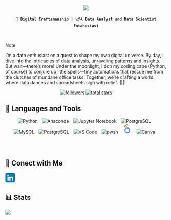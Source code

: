 <div align="center">
    <img src="https://readme-typing-svg.herokuapp.com/?font=Righteous&size=35&center=true&vCenter=true&width=500&height=70&duration=4000&lines=Hi+There!+👋;+I'm+A!;" />
</div>
<div align="center">
    
**`🎨 Digital Craftsmanship | 📈🔍 Data Analyst and Data Scientist Entahusiast`**

</div>
<br/>

> [!NOTE]
>I’m a data enthusiast on a quest to shape my own digital universe. By day, I dive into the intricacies of data analysis, unraveling patterns and insights. But wait—there’s more! Under the moonlight, I don my coding cape (Python, of course) to conjure up little spells—tiny automations that rescue me from the clutches of mundane office tasks. Together, we’re crafting a world where data dances and spreadsheets sigh with relief. 🚀✨

<div align="center">
  <a href="https://github.com/ForrestKnight?tab=followers">
    <img alt="followers" title="Follow me on Github" src="https://custom-icon-badges.demolab.com/github/followers/andrecdk?color=236ad3&labelColor=1155ba&style=for-the-badge&logo=person-add&label=Follow&logoColor=white"/></a>
  <a href="https://github.com/ForrestKnight?tab=repositories&sort=stargazers">
    <img alt="total stars" title="Total stars on GitHub" src="https://custom-icon-badges.demolab.com/github/stars/andrecdk?color=55960c&style=for-the-badge&labelColor=488207&logo=star"/></a>
</div>


## 🧰 Languages and Tools

<div style="text-align: center;">
    <p align="center">
        <img alt="Python" width="30px" style="padding-right:10px;" src="https://cdn.jsdelivr.net/gh/devicons/devicon@latest/icons/python/python-original.svg"/>
        <img alt="Anaconda" width="30px" style="padding-right:10px;" src="https://cdn.jsdelivr.net/gh/devicons/devicon@latest/icons/anaconda/anaconda-original.svg" />
        <img alt="Jupyter Notebook" width="30px" style="padding-right:10px;" src="https://cdn.jsdelivr.net/gh/devicons/devicon@latest/icons/jupyter/jupyter-original-wordmark.svg" />
        <img alt="PostgreSQL" width="30px" style="padding-right:10px;" src="https://cdn.jsdelivr.net/gh/devicons/devicon@latest/icons/postgresql/postgresql-original.svg" />
        <img alt="MySQL" width="30px" style="padding-right:10px;" src="https://cdn.jsdelivr.net/gh/devicons/devicon@latest/icons/mysql/mysql-original-wordmark.svg" />        
        <img alt="PostgreSQL" width="30px" style="padding-right:10px;" src="https://cdn.jsdelivr.net/gh/devicons/devicon@latest/icons/html5/html5-original.svg" />
        <img alt="VS Code" width="30px" style="padding-right:10px;" src="https://cdn.jsdelivr.net/gh/devicons/devicon@latest/icons/vscode/vscode-original.svg"/>
        <img alt="pwsh" width="30px" style="padding-right:10px;" src="https://cdn.jsdelivr.net/gh/devicons/devicon@latest/icons/powershell/powershell-original.svg" />
        <img alt="pwsh" width="30px" style="padding-right:10px;" src="./img/looker-studio-logos.svg" />
        <img alt="Canva" width="30px" style="padding-right:10px;" src="https://cdn.jsdelivr.net/gh/devicons/devicon@latest/icons/canva/canva-original.svg" />
    </p>
</div>

<br/>
<br/>

## 🤝 Conect with Me
<img src="./img/linkedin.png" alt="LinkedIn" width="30" height="auto">


## 📊 Stats
<img align="left" src="https://visitor-badge.laobi.icu/badge?page_id=andrecdk.ancdre.cdk" />

